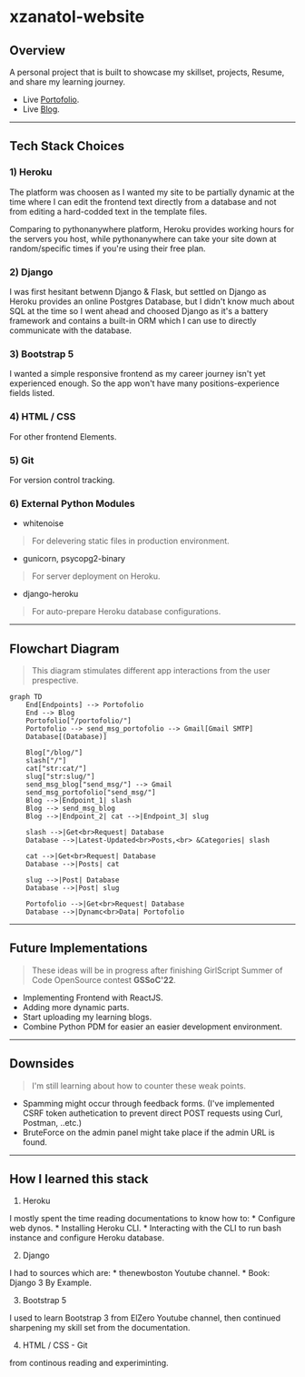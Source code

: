 # xzanatol-website

## Overview

A personal project that is built to showcase my skillset, projects, Resume, and share my learning journey.

- Live [Portofolio](http://xzanatol-website.herokuapp.com/portofolio/).
- Live [Blog](http://xzanatol-website.herokuapp.com/blog/).

<hr>

## Tech Stack Choices

### 1) Heroku
The platform was choosen as I wanted my site to be partially dynamic at the time where I can edit the frontend text directly from a database and not from editing a hard-codded text in the template files.

Comparing to pythonanywhere platform, Heroku provides working hours for the servers you host, while pythonanywhere can take your site down at random/specific times if you're using their free plan.

### 2) Django
I was first hesitant betwenn Django & Flask, but settled on Django as Heroku provides an online Postgres Database, but I didn't know much about SQL at the time so I went ahead and choosed Django as it's a battery framework and contains a built-in ORM which I can use to directly communicate with the database.

### 3) Bootstrap 5
I wanted a simple responsive frontend as my career journey isn't yet experienced enough. So the app won't have many positions-experience fields listed.

### 4) HTML / CSS
For other frontend Elements.

### 5) Git
For version control tracking.

### 6) External Python Modules
* whitenoise
> For delevering static files in production environment.

* gunicorn, psycopg2-binary
> For server deployment on Heroku.

* django-heroku
> For auto-prepare Heroku database configurations.

<hr>

## Flowchart Diagram

> This diagram stimulates different app interactions from the user prespective.

```mermaid
graph TD
    End[Endpoints] --> Portofolio
    End --> Blog
    Portofolio["/portofolio/"]
    Portofolio --> send_msg_portofolio --> Gmail[Gmail SMTP]
    Database[(Database)]

    Blog["/blog/"]
    slash["/"]
    cat["str:cat/"]
    slug["str:slug/"]
    send_msg_blog["send_msg/"] --> Gmail
    send_msg_portofolio["send_msg/"]
    Blog -->|Endpoint_1| slash
    Blog --> send_msg_blog
    Blog -->|Endpoint_2| cat -->|Endpoint_3| slug

    slash -->|Get<br>Request| Database
    Database -->|Latest-Updated<br>Posts,<br> &Categories| slash

    cat -->|Get<br>Request| Database
    Database -->|Posts| cat

    slug -->|Post| Database
    Database -->|Post| slug

    Portofolio -->|Get<br>Request| Database
    Database -->|Dynamc<br>Data| Portofolio
```

<hr>

## Future Implementations

> These ideas will be in progress after finishing GirlScript Summer of Code OpenSource contest **GSSoC'22**.

* Implementing Frontend with ReactJS.
* Adding more dynamic parts.
* Start uploading my learning blogs.
* Combine Python PDM for easier an easier development environment.

<hr>

## Downsides

> I'm still learning about how to counter these weak points.

* Spamming might occur through feedback forms. (I've implemented CSRF token authetication to prevent direct POST requests using Curl, Postman, ..etc.)
* BruteForce on the admin panel might take place if the admin URL is found.

<hr>

## How I learned this stack

1) Heroku

I mostly spent the time reading documentations to know how to:
	* Configure web dynos.
	* Installing Heroku CLI.
	* Interacting with the CLI to run bash instance and configure Heroku database.

2) Django

I had to sources which are:
	* thenewboston Youtube channel.
	* Book: Django 3 By Example.

3) Bootstrap 5

I used to learn Bootstrap 3 from ElZero Youtube channel, then continued sharpening my skill set from the documentation.

4) HTML / CSS - Git

from continous reading and experiminting.